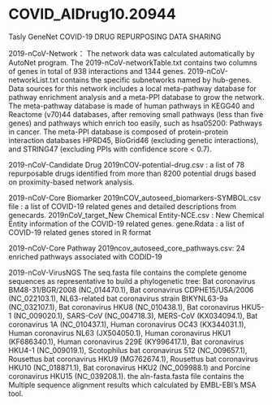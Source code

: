 # COVID_AIDrug10.20944
Tasly GeneNet COVID-19 DRUG REPURPOSING DATA SHARING


2019-nCoV-Network：
The network data was calculated automatically by AutoNet program. The 2019-nCoV-networkTable.txt contains two columns of genes in total of 938 interactions and 1344 genes. 2019-nCoV-networkList.txt contains the specific subnetworks named by hub-genes. Data sources for this network includes a local meta-pathway database for pathway enrichment analysis and a meta-PPI database to grow the network. The meta-pathway database is made of human pathways in KEGG40 and Reactome (v70)44 databases, after removing small pathways (less than five genes) and pathways which enrich too easily, such as hsa05200: Pathways in cancer. The meta-PPI database is composed of protein-protein interaction databases HPRD45, BioGrid46 (excluding genetic interactions), and STRING47 (excluding PPIs with confidence score < 0.7). 

2019-nCoV-Candidate Drug
2019nCOV-potential-drug.csv : a list of 78 repurposable drugs identified from more than 8200 potential drugs based on proximity-based network analysis. 

2019-nCoV-Core Biomarker
2019nCOV_autoseed_biomarkers-SYMBOL.csv file : a list of COVID-19 related genes and detailed descriptions from genecards. 
2019nCoV_target_New Chemical Entity-NCE.csv : New Chemical Entity information of the COVID-19 related genes.
gene.Rdata : a list of COVID-19 related genes stored in R format

2019-nCoV-Core Pathway
2019ncov_autoseed_core_pathways.csv: 24 enriched pathways associated with CODID-19 

2019-nCoV-VirusNGS
The seq.fasta file contains the complete genome sequences as representative to build a phylogenetic tree: Bat coronavirus BM48-31/BGR/2008 (NC_014470.1), Bat coronavirus CDPHE15/USA/2006 (NC_022103.1), NL63-related bat coronavirus strain BtKYNL63-9a (NC_032107.1), Bat coronavirus HKU8 (NC_010438.1), Bat coronavirus HKU5-1 (NC_009020.1), SARS-CoV (NC_004718.3), MERS-CoV (KX034094.1), Bat coronavirus 1A (NC_010437.1), Human coronavirus OC43 (KX344031.1), Human coronavirus NL63 (JX504050.1), Human coronavirus HKU1 (KF686340.1), Human coronavirus 229E (KY996417.1), Bat coronavirus HKU4-1 (NC_009019.1), Scotophilus bat coronavirus 512 (NC_009657.1), Rousettus bat coronavirus HKU9 (MG762674.1), Rousettus bat coronavirus HKU10 (NC_018871.1), Bat coronavirus HKU2 (NC_009988.1) and Porcine coronavirus HKU15 (NC_039208.1). the aln-fasta.fasta file contains the Multiple sequence alignment results which calculated by EMBL-EBI’s MSA tool.









